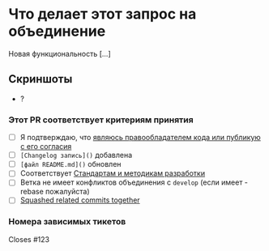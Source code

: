 # Что делает этот запрос на объединение

Новая функциональность [...]

## Скриншоты

- ?

### Этот PR соответствует критериям принятия

- [ ]  Я подтверждаю, что [являюсь правообладателем кода или публикую с его согласия](CONTRIBUTING.md#Лицензия)
- [ ]  `[Changelog запись]()` добавлена
- [ ]  `[файл README.md]()` обновлен
- [ ]  Соответствует [Стандартам и методикам разработки](https://its.1c.ru/db/v8std)
- [ ]  Ветка не имеет конфликтов объединения с `develop` (если имеет - rebase пожалуйста)
- [ ]  [Squashed related commits together](https://git-scm.com/book/ru/v1/Инструменты-Git-Перезапись-истории#Уплотнение-коммитов)

### Номера зависимых тикетов

Closes #123

